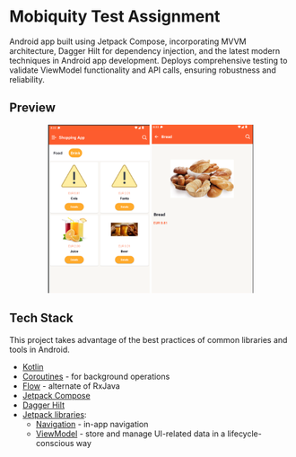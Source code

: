 # Mobiquity Test Assignment

Android app built using Jetpack Compose, incorporating MVVM architecture, Dagger Hilt for dependency injection, and the latest modern techniques in Android app development. Deploys comprehensive testing to validate ViewModel functionality and API calls, ensuring robustness and reliability.

## Preview
<p align="center">
<img src = "https://raw.githubusercontent.com/rbcodes/rishabh_mobiquity_ta/rbcodes-screenshots/rishabh_mobiquity_ta_2.png" height=300px/>
<img src = "https://raw.githubusercontent.com/rbcodes/rishabh_mobiquity_ta/rbcodes-screenshots/rishabh_mobiquity_ta_1.png" height=300px/>
</p>

## Tech Stack

This project takes advantage of the best practices of common libraries and tools in Android.

* [Kotlin](https://kotlinlang.org/)  
* [Coroutines](https://kotlinlang.org/docs/reference/coroutines-overview.html) - for background operations  
* [Flow](https://developer.android.com/kotlin/flow) - alternate of RxJava
* [Jetpack Compose](https://developer.android.com/jetpack/compose)
* [Dagger Hilt](https://developer.android.com/training/dependency-injection/hilt-android)
* [Jetpack libraries](https://developer.android.com/jetpack):
   * [Navigation](https://developer.android.com/topic/libraries/architecture/navigation/) - in-app navigation
   * [ViewModel](https://developer.android.com/topic/libraries/architecture/viewmodel) - store and manage UI-related data in a lifecycle-conscious way

